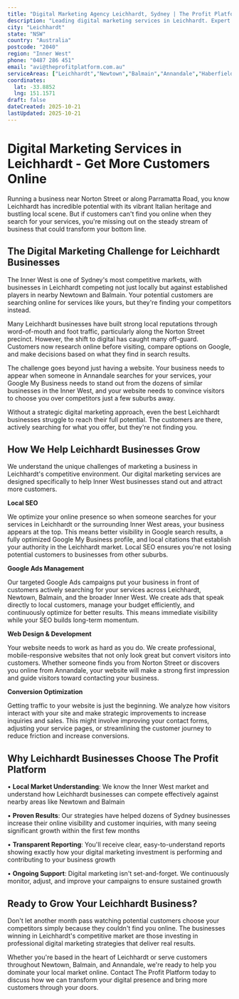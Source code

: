 ```yaml
---
title: "Digital Marketing Agency Leichhardt, Sydney | The Profit Platform"
description: "Leading digital marketing services in Leichhardt. Expert SEO, Google Ads & web design for Inner West businesses. Call 0487 286 451 for a free consultation."
city: "Leichhardt"
state: "NSW"
country: "Australia"
postcode: "2040"
region: "Inner West"
phone: "0487 286 451"
email: "avi@theprofitplatform.com.au"
serviceAreas: ["Leichhardt","Newtown","Balmain","Annandale","Haberfield"]
coordinates:
  lat: -33.8852
  lng: 151.1571
draft: false
dateCreated: 2025-10-21
lastUpdated: 2025-10-21
---
```


<script type="application/ld+json">
{
  "@context": "https://schema.org",
  "@type": "LocalBusiness",
  "@id": "https://theprofitplatform.com.au/locations/leichhardt/",
  "name": "The Profit Platform",
  "description": "Leading digital marketing services in Leichhardt. Expert SEO, Google Ads & web design for Inner West businesses. Call 0487 286 451 for a free consultation.",
  "url": "https://theprofitplatform.com.au/locations/leichhardt/",
  "telephone": "0487 286 451",
  "email": "avi@theprofitplatform.com.au",
  "address": {
    "@type": "PostalAddress",
    "addressLocality": "Leichhardt",
    "addressRegion": "NSW",
    "postalCode": "2040",
    "addressCountry": "AU"
  },
  "areaServed": {
    "@type": "City",
    "name": "Leichhardt"
  },
  "priceRange": "$$",
  "openingHours": "Mo-Fr 09:00-18:00",
  "sameAs": [
    "https://www.facebook.com/theprofitplatform",
    "https://www.linkedin.com/company/theprofitplatform",
    "https://twitter.com/profitplatform"
  ],
  "geo": {
    "@type": "GeoCoordinates"
  }
}
</script>


# Digital Marketing Services in Leichhardt - Get More Customers Online

Running a business near Norton Street or along Parramatta Road, you know Leichhardt has incredible potential with its vibrant Italian heritage and bustling local scene. But if customers can't find you online when they search for your services, you're missing out on the steady stream of business that could transform your bottom line.

## The Digital Marketing Challenge for Leichhardt Businesses

The Inner West is one of Sydney's most competitive markets, with businesses in Leichhardt competing not just locally but against established players in nearby Newtown and Balmain. Your potential customers are searching online for services like yours, but they're finding your competitors instead.

Many Leichhardt businesses have built strong local reputations through word-of-mouth and foot traffic, particularly along the Norton Street precinct. However, the shift to digital has caught many off-guard. Customers now research online before visiting, compare options on Google, and make decisions based on what they find in search results.

The challenge goes beyond just having a website. Your business needs to appear when someone in Annandale searches for your services, your Google My Business needs to stand out from the dozens of similar businesses in the Inner West, and your website needs to convince visitors to choose you over competitors just a few suburbs away.

Without a strategic digital marketing approach, even the best Leichhardt businesses struggle to reach their full potential. The customers are there, actively searching for what you offer, but they're not finding you.

## How We Help Leichhardt Businesses Grow

We understand the unique challenges of marketing a business in Leichhardt's competitive environment. Our digital marketing services are designed specifically to help Inner West businesses stand out and attract more customers.

**Local SEO**

We optimize your online presence so when someone searches for your services in Leichhardt or the surrounding Inner West areas, your business appears at the top. This means better visibility in Google search results, a fully optimized Google My Business profile, and local citations that establish your authority in the Leichhardt market. Local SEO ensures you're not losing potential customers to businesses from other suburbs.

**Google Ads Management**

Our targeted Google Ads campaigns put your business in front of customers actively searching for your services across Leichhardt, Newtown, Balmain, and the broader Inner West. We create ads that speak directly to local customers, manage your budget efficiently, and continuously optimize for better results. This means immediate visibility while your SEO builds long-term momentum.

**Web Design & Development**

Your website needs to work as hard as you do. We create professional, mobile-responsive websites that not only look great but convert visitors into customers. Whether someone finds you from Norton Street or discovers you online from Annandale, your website will make a strong first impression and guide visitors toward contacting your business.

**Conversion Optimization**

Getting traffic to your website is just the beginning. We analyze how visitors interact with your site and make strategic improvements to increase inquiries and sales. This might involve improving your contact forms, adjusting your service pages, or streamlining the customer journey to reduce friction and increase conversions.

## Why Leichhardt Businesses Choose The Profit Platform

• **Local Market Understanding**: We know the Inner West market and understand how Leichhardt businesses can compete effectively against nearby areas like Newtown and Balmain

• **Proven Results**: Our strategies have helped dozens of Sydney businesses increase their online visibility and customer inquiries, with many seeing significant growth within the first few months

• **Transparent Reporting**: You'll receive clear, easy-to-understand reports showing exactly how your digital marketing investment is performing and contributing to your business growth

• **Ongoing Support**: Digital marketing isn't set-and-forget. We continuously monitor, adjust, and improve your campaigns to ensure sustained growth

## Ready to Grow Your Leichhardt Business?

Don't let another month pass watching potential customers choose your competitors simply because they couldn't find you online. The businesses winning in Leichhardt's competitive market are those investing in professional digital marketing strategies that deliver real results.

Whether you're based in the heart of Leichhardt or serve customers throughout Newtown, Balmain, and Annandale, we're ready to help you dominate your local market online. Contact The Profit Platform today to discuss how we can transform your digital presence and bring more customers through your doors.